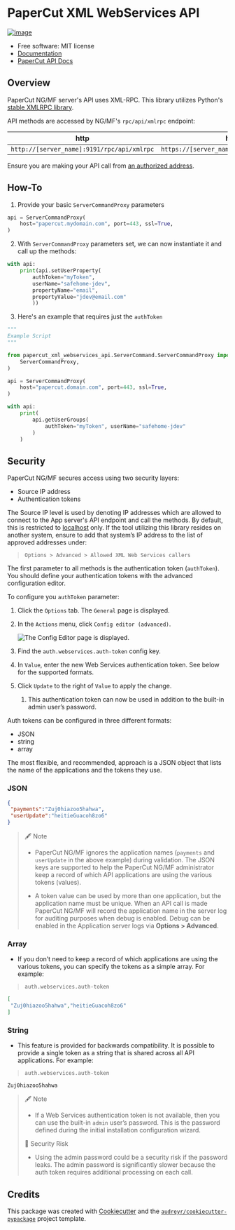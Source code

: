 # PaperCut XML WebServices API

[![image](https://img.shields.io/pypi/v/papercut_xml_webservices_api.svg)](https://pypi.python.org/pypi/papercut_xml_webservices_api)

* Free software: MIT license
* [Documentation](https://github.com/safehome-jdev/PaperCutSoftware/blob/main/api/papercut_xml_webservices_api/README.md)
* [PaperCut API Docs](https://www.papercut.com/help/manuals/ng-mf/common/tools-web-services/)

## Overview
PaperCut NG/MF server's API uses XML-RPC. This library utilizes Python's [stable XMLRPC library](https://python.readthedocs.io/en/stable/library/xmlrpc.html).

API methods are accessed by NG/MF's `rpc/api/xmlrpc` endpoint:

| http                                       | https                                       |
|--------------------------------------------|---------------------------------------------|
| `http://[server_name]:9191/rpc/api/xmlrpc` | `https://[server_name]:9192/rpc/api/xmlrpc` |

Ensure you are making your API call from [an authorized address](https://www.papercut.com/help/manuals/ng-mf/common/tools-web-services/#tools-web-services-examples).

## How-To

1. Provide your basic `ServerCommandProxy` parameters

```python
api = ServerCommandProxy(
    host="papercut.mydomain.com", port=443, ssl=True,
)
```

2. With `ServerCommandProxy` parameters set, we can now instantiate it and call up the methods:

```python
with api:
    print(api.setUserProperty(
        authToken="myToken",
        userName="safehome-jdev",
        propertyName="email",
        propertyValue="jdev@email.com"
        ))
```

3. Here's an example that requires just the `authToken`

```python
"""
Example Script
"""

from papercut_xml_webservices_api.ServerCommand.ServerCommandProxy import (
    ServerCommandProxy,
)

api = ServerCommandProxy(
    host="papercut.domain.com", port=443, ssl=True,
)

with api:
    print(
        api.getUserGroups(
            authToken="myToken", userName="safehome-jdev"
        )
    )

```

## Security

PaperCut NG/MF secures access using two security layers:

- Source IP address
- Authentication tokens

The Source IP level is used by denoting IP addresses which are allowed to connect to the App server's API endpoint and call the methods. By default, this is restricted to [localhost](127.0.0.1) only. If the tool utilizing this library resides on another system, ensure to add that system’s IP address to the list of approved addresses under:

> `Options > Advanced > Allowed XML Web Services callers`

The first parameter to all methods is the authentication token (`authToken`). You should define your authentication tokens with the advanced configuration editor.

To configure you `authToken` parameter:

1. Click the `Options` tab. The `General` page is displayed.
2. In the `Actions` menu, click `Config editor (advanced)`.

    ![The `Config Editor` page is displayed.](https://cdn1.papercut.com/web/img/support/resources/manuals/ng-mf/options-general-config-editor-17-0-0.png)

3. Find the `auth.webservices.auth-token` config key.
4. In `Value`, enter the new Web Services authentication token. See below for the supported formats.
5. Click `Update` to the right of `Value` to apply the change.
   1. This authentication token can now be used in addition to the built-in admin user’s password.

Auth tokens can be configured in three different formats:

- JSON
- string
- array

The most flexible, and recommended, approach is a JSON object that lists the name of the applications and the tokens they use.

### JSON

```json
{
 "payments":"Zuj0hiazoo5hahwa",
 "userUpdate":"heitieGuacoh8zo6"
}
```

> 🖋️ Note
>
> - PaperCut NG/MF ignores the application names (`payments` and `userUpdate` in the above example) during validation. The JSON keys are supported to help the PaperCut NG/MF administrator keep a record of which API applications are using the various tokens (values).
>
> - A token value can be used by more than one application, but the application name must be unique. When an API call is made PaperCut NG/MF will record the application name in the server log for auditing purposes when debug is enabled. Debug can be enabled in the Application server logs via **Options > Advanced**.

### Array

- If you don’t need to keep a record of which applications are using the various tokens, you can specify the tokens as a simple array. For example:

> `auth.webservices.auth-token`

```json
[
 "Zuj0hiazoo5hahwa","heitieGuacoh8zo6"
]
```

### String

- This feature is provided for backwards compatibility. It is possible to provide a single token as a string that is shared across all API applications. For example:

> `auth.webservices.auth-token`

```string
Zuj0hiazoo5hahwa
```

> 🖋️ Note
>
> - If a Web Services authentication token is not available, then you can use the built-in `admin` user’s password. This is the password defined during the initial installation configuration wizard.
>
> 🛑 Security Risk
>
> - Using the admin password could be a security risk if the password leaks. The admin password is significantly slower because the auth token requires additional processing on each call.

Credits
-------

This package was created with [Cookiecutter](https://github.com/audreyr/cookiecutter) and the [`audreyr/cookiecutter-pypackage`](https://github.com/audreyr/cookiecutter-pypackage) project template.
